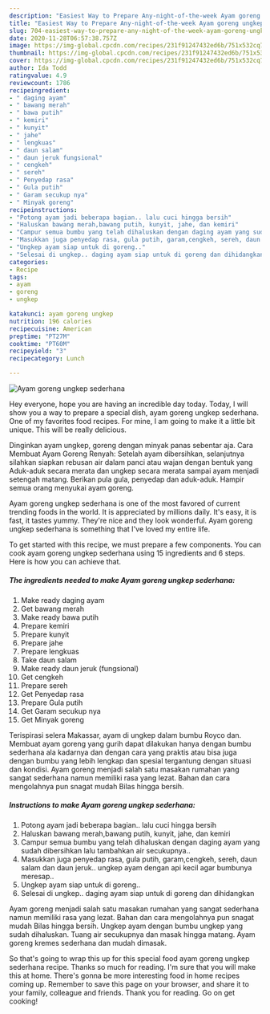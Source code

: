 ```yaml
---
description: "Easiest Way to Prepare Any-night-of-the-week Ayam goreng ungkep sederhana"
title: "Easiest Way to Prepare Any-night-of-the-week Ayam goreng ungkep sederhana"
slug: 704-easiest-way-to-prepare-any-night-of-the-week-ayam-goreng-ungkep-sederhana
date: 2020-11-28T06:57:38.757Z
image: https://img-global.cpcdn.com/recipes/231f91247432ed6b/751x532cq70/ayam-goreng-ungkep-sederhana-foto-resep-utama.jpg
thumbnail: https://img-global.cpcdn.com/recipes/231f91247432ed6b/751x532cq70/ayam-goreng-ungkep-sederhana-foto-resep-utama.jpg
cover: https://img-global.cpcdn.com/recipes/231f91247432ed6b/751x532cq70/ayam-goreng-ungkep-sederhana-foto-resep-utama.jpg
author: Ida Todd
ratingvalue: 4.9
reviewcount: 1786
recipeingredient:
- " daging ayam"
- " bawang merah"
- " bawa putih"
- " kemiri"
- " kunyit"
- " jahe"
- " lengkuas"
- " daun salam"
- " daun jeruk fungsional"
- " cengkeh"
- " sereh"
- " Penyedap rasa"
- " Gula putih"
- " Garam secukup nya"
- " Minyak goreng"
recipeinstructions:
- "Potong ayam jadi beberapa bagian.. lalu cuci hingga bersih"
- "Haluskan bawang merah,bawang putih, kunyit, jahe, dan kemiri"
- "Campur semua bumbu yang telah dihaluskan dengan daging ayam yang sudah dibersihkan lalu tambahkan air secukupnya.."
- "Masukkan juga penyedap rasa, gula putih, garam,cengkeh, sereh, daun salam dan daun jeruk.. ungkep ayam dengan api kecil agar bumbunya meresap.."
- "Ungkep ayam siap untuk di goreng.."
- "Selesai di ungkep.. daging ayam siap untuk di goreng dan dihidangkan"
categories:
- Recipe
tags:
- ayam
- goreng
- ungkep

katakunci: ayam goreng ungkep 
nutrition: 196 calories
recipecuisine: American
preptime: "PT27M"
cooktime: "PT60M"
recipeyield: "3"
recipecategory: Lunch

---
```



![Ayam goreng ungkep sederhana](https://img-global.cpcdn.com/recipes/231f91247432ed6b/751x532cq70/ayam-goreng-ungkep-sederhana-foto-resep-utama.jpg)

Hey everyone, hope you are having an incredible day today. Today, I will show you a way to prepare a special dish, ayam goreng ungkep sederhana. One of my favorites food recipes. For mine, I am going to make it a little bit unique. This will be really delicious.

Dinginkan ayam ungkep, goreng dengan minyak panas sebentar aja. Cara Membuat Ayam Goreng Renyah: Setelah ayam dibersihkan, selanjutnya silahkan siapkan rebusan air dalam panci atau wajan dengan bentuk yang Aduk-aduk secara merata dan ungkep secara merata sampai ayam menjadi setengah matang. Berikan pula gula, penyedap dan aduk-aduk. Hampir semua orang menyukai ayam goreng.

Ayam goreng ungkep sederhana is one of the most favored of current trending foods in the world. It is appreciated by millions daily. It's easy, it is fast, it tastes yummy. They're nice and they look wonderful. Ayam goreng ungkep sederhana is something that I've loved my entire life.


To get started with this recipe, we must prepare a few components. You can cook ayam goreng ungkep sederhana using 15 ingredients and 6 steps. Here is how you can achieve that.

<!--inarticleads1-->

##### The ingredients needed to make Ayam goreng ungkep sederhana:

1. Make ready  daging ayam
1. Get  bawang merah
1. Make ready  bawa putih
1. Prepare  kemiri
1. Prepare  kunyit
1. Prepare  jahe
1. Prepare  lengkuas
1. Take  daun salam
1. Make ready  daun jeruk (fungsional)
1. Get  cengkeh
1. Prepare  sereh
1. Get  Penyedap rasa
1. Prepare  Gula putih
1. Get  Garam secukup nya
1. Get  Minyak goreng


Terispirasi selera Makassar, ayam di ungkep dalam bumbu Royco dan. Membuat ayam goreng yang gurih dapat dilakukan hanya dengan bumbu sederhana ala kadarnya dan dengan cara yang praktis atau bisa juga dengan bumbu yang lebih lengkap dan spesial tergantung dengan situasi dan kondisi. Ayam goreng menjadi salah satu masakan rumahan yang sangat sederhana namun memiliki rasa yang lezat. Bahan dan cara mengolahnya pun snagat mudah Bilas hingga bersih. 

<!--inarticleads2-->

##### Instructions to make Ayam goreng ungkep sederhana:

1. Potong ayam jadi beberapa bagian.. lalu cuci hingga bersih
1. Haluskan bawang merah,bawang putih, kunyit, jahe, dan kemiri
1. Campur semua bumbu yang telah dihaluskan dengan daging ayam yang sudah dibersihkan lalu tambahkan air secukupnya..
1. Masukkan juga penyedap rasa, gula putih, garam,cengkeh, sereh, daun salam dan daun jeruk.. ungkep ayam dengan api kecil agar bumbunya meresap..
1. Ungkep ayam siap untuk di goreng..
1. Selesai di ungkep.. daging ayam siap untuk di goreng dan dihidangkan


Ayam goreng menjadi salah satu masakan rumahan yang sangat sederhana namun memiliki rasa yang lezat. Bahan dan cara mengolahnya pun snagat mudah Bilas hingga bersih. Ungkep ayam dengan bumbu ungkep yang sudah dihaluskan. Tuang air secukupnya dan masak hingga matang. Ayam goreng kremes sederhana dan mudah dimasak. 

So that's going to wrap this up for this special food ayam goreng ungkep sederhana recipe. Thanks so much for reading. I'm sure that you will make this at home. There's gonna be more interesting food in home recipes coming up. Remember to save this page on your browser, and share it to your family, colleague and friends. Thank you for reading. Go on get cooking!
